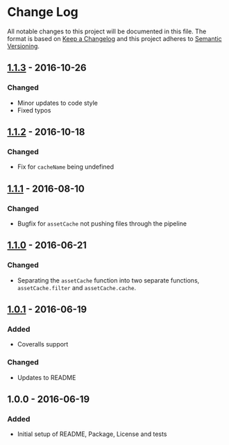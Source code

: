 # Change Log  
All notable changes to this project will be documented in this file. The format is based on [Keep a Changelog](http://keepachangelog.com/) and this project adheres to [Semantic Versioning](http://semver.org/).  

## [1.1.3] - 2016-10-26  
### Changed  
* Minor updates to code style  
* Fixed typos  

## [1.1.2] - 2016-10-18  
### Changed  
* Fix for `cacheName` being undefined  

## [1.1.1] - 2016-08-10  
### Changed  
* Bugfix for `assetCache` not pushing files through the pipeline  

## [1.1.0] - 2016-06-21  
### Changed  
* Separating the `assetCache` function into two separate functions, `assetCache.filter` and `assetCache.cache`.

## [1.0.1] - 2016-06-19  
### Added  
* Coveralls support  

### Changed
* Updates to README  

## 1.0.0 - 2016-06-19  
### Added  
* Initial setup of README, Package, License and tests  

[1.1.3]: https://github.com/Polyneue/gulp-asset-cache/compare/v1.1.2...HEAD
[1.1.2]: https://github.com/Polyneue/gulp-asset-cache/compare/v1.1.1...v1.1.2
[1.1.1]: https://github.com/Polyneue/gulp-asset-cache/compare/v1.1.0...v1.1.1
[1.1.0]: https://github.com/Polyneue/gulp-asset-cache/compare/v1.0.1...v1.1.0
[1.0.1]: https://github.com/Polyneue/gulp-asset-cache/compare/v1.0.0...v1.0.1